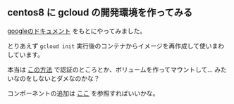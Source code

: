 ## centos8 に gcloud の開発環境を作ってみる

[googleのドキュメント](https://cloud.google.com/sdk/docs/quickstart-redhat-centos?hl=ja) をもとにやってみました。

とりあえず `gcloud init` 実行後のコンテナからイメージを再作成して使いまわしています。

本当は [この方法](https://cloud.google.com/sdk/docs/downloads-docker?hl=ja) で認証のところとか、ボリュームを作ってマウントして... みたいなのをしないとダメなのかな？

コンポーネントの追加は [ここ](https://cloud.google.com/sdk/docs/components?hl=ja#external_package_managers) を参照すればいいかな。

